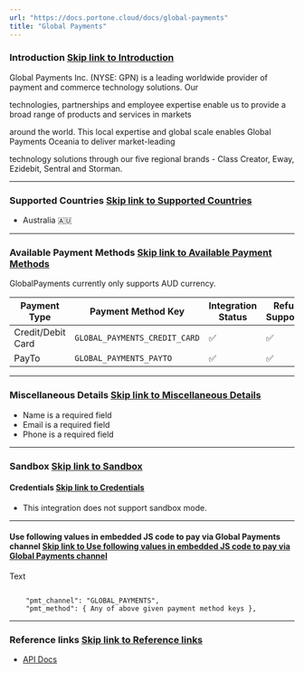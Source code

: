 ```yaml
---
url: "https://docs.portone.cloud/docs/global-payments"
title: "Global Payments"
---
```


### Introduction   [Skip link to Introduction](https://docs.portone.cloud/docs/global-payments\#introduction)

Global Payments Inc. (NYSE: GPN) is a leading worldwide provider of payment and commerce technology solutions. Our

technologies, partnerships and employee expertise enable us to provide a broad range of products and services in markets

around the world. This local expertise and global scale enables Global Payments Oceania to deliver market-leading

technology solutions through our five regional brands - Class Creator, Eway, Ezidebit, Sentral and Storman.

* * *

### Supported Countries   [Skip link to Supported Countries](https://docs.portone.cloud/docs/global-payments\#supported-countries)

- Australia 🇦🇺

* * *

### Available Payment Methods   [Skip link to Available Payment Methods](https://docs.portone.cloud/docs/global-payments\#available-payment-methods)

GlobalPayments currently only supports AUD currency.

| Payment Type | Payment Method Key | Integration Status | Refund Supported | Sandbox Availability |
| --- | --- | --- | --- | --- |
| Credit/Debit Card | `GLOBAL_PAYMENTS_CREDIT_CARD` | ✅ | ✅ | ❌ |
| PayTo | `GLOBAL_PAYMENTS_PAYTO` | ✅ | ✅ | ❌ |

* * *

### Miscellaneous Details   [Skip link to Miscellaneous Details](https://docs.portone.cloud/docs/global-payments\#miscellaneous-details)

- Name is a required field
- Email is a required field
- Phone is a required field

* * *

### Sandbox   [Skip link to Sandbox](https://docs.portone.cloud/docs/global-payments\#sandbox)

#### Credentials   [Skip link to Credentials](https://docs.portone.cloud/docs/global-payments\#credentials)

- This integration does not support sandbox mode.

* * *

#### Use following values in embedded JS code to pay via Global Payments channel   [Skip link to Use following values in embedded JS code to pay via Global Payments channel](https://docs.portone.cloud/docs/global-payments\#use-following-values-in-embedded-js-code-to-pay-via-global-payments-channel)

Text

```rdmd-code lang-text theme-light

    "pmt_channel": "GLOBAL_PAYMENTS",
    "pmt_method": { Any of above given payment method keys },

```

* * *

### Reference links   [Skip link to Reference links](https://docs.portone.cloud/docs/global-payments\#reference-links)

- [API Docs](https://docs.gpaunz.com/docs/api)
